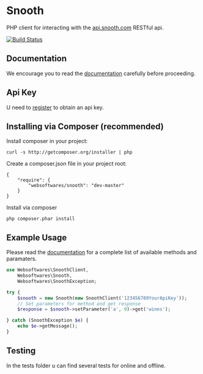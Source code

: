 # Snooth

PHP client for interacting with the [api.snooth.com](https://api.snooth.com/ "snooth.com") RESTful api.

[![Build Status](https://api.travis-ci.org/websoftwares/Snooth.png)](https://travis-ci.org/websoftwares/Snooth)

## Documentation
We encourage you to read the [documentation](https://api.snooth.com/ "api.snooth.com") carefully before proceeding.

## Api Key
U need to [register](https://api.snooth.com/register/ "api.snooth.com") to obtain an api key.

## Installing via Composer (recommended)

Install composer in your project:
```
curl -s http://getcomposer.org/installer | php
```

Create a composer.json file in your project root:
```
{
    "require": {
        "websoftwares/snooth": "dev-master"
    }
}
```

Install via composer
```
php composer.phar install
```

## Example Usage
Please read the [documentation](https://api.snooth.com/ "api.snooth.com") for a complete list of available methods and paramaters.


```php
use Websoftwares\SnoothClient,
	Websoftwares\Snooth,
	Websoftwares\SnoothException;

try {
	$snooth = new Snooth(new SnoothClient('123456789YourApiKey'));
	// Set parameters for method and get response
	$response = $snooth->setParameter('a', 0)->get('wines');

} catch (SnoothException $e) {
	echo $e->getMessage();
}

```

## Testing
In the tests folder u can find several tests for online and offline.